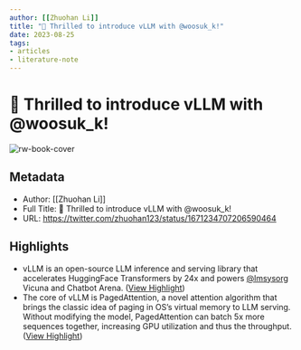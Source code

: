```yaml
---
author: [[Zhuohan Li]]
title: "🌟 Thrilled to introduce vLLM with @woosuk_k!"
date: 2023-08-25
tags: 
- articles
- literature-note
---
```

# 🌟 Thrilled to introduce vLLM with @woosuk_k!

![rw-book-cover](https://pbs.twimg.com/profile_images/1230577035170340864/NRvpL0H8_normal.jpg)

## Metadata
- Author: [[Zhuohan Li]]
- Full Title: 🌟 Thrilled to introduce vLLM with @woosuk_k!
- URL: https://twitter.com/zhuohan123/status/1671234707206590464

## Highlights
- vLLM is an open-source LLM inference and serving library that accelerates HuggingFace Transformers by 24x and powers [@lmsysorg](https://twitter.com/lmsysorg) Vicuna and Chatbot Arena. ([View Highlight](https://read.readwise.io/read/01h41rf3zc1fyr9y4xs33318f8))
- The core of vLLM is PagedAttention, a novel attention algorithm that brings the classic idea of paging in OS’s virtual memory to LLM serving. Without modifying the model, PagedAttention can batch 5x more sequences together, increasing GPU utilization and thus the throughput. ([View Highlight](https://read.readwise.io/read/01h41rfdhq2hrzgt5eqgmjntev))
